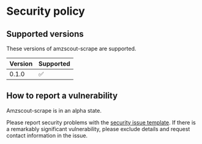 # Security policy

<!--- This was modified from an example file provided by GitHub --->

## Supported versions

These versions of amzscout-scrape are supported.

| Version | Supported          |
| ------- | ------------------ |
| 0.1.0   | :white_check_mark: |

## How to report a vulnerability

Amzscout-scrape is in an alpha state.

Please report security problems with the
[security issue template](https://github.com/regulad/amzscout-scrape/issues/new?labels=kind%3A+security+%F0%9F%94%92&template=security.md).
If there is a remarkably significant vulnerability, please exclude details and request contact information in the issue.

